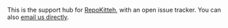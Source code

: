 This is the support hub for [RepoKitteh](https://repokitteh.io), with an open issue tracker. You can also [email us directly](mailto:support@repokitteh.io).
